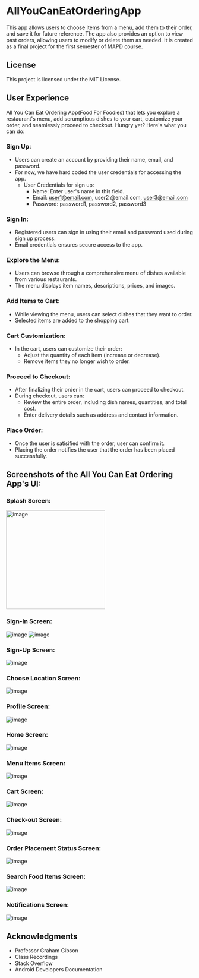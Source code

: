 # AllYouCanEatOrderingApp
This app allows users to choose items from a menu, add them to their order, and save it for future reference. The app also provides an option to view past orders, allowing users to modify or delete them as needed. It is created as a final project for the first semester of MAPD course.

## License
This project is licensed under the MIT License.

## User Experience
All You Can Eat Ordering App(Food For Foodies) that lets you explore a restaurant's menu, add scrumptious dishes to your cart, customize your order, and seamlessly proceed to checkout. Hungry yet? Here's what you can do:

### Sign Up:
* Users can create an account by providing their name, email, and password.
* For now, we have hard coded the user credentials for accessing the app.
  * User Credentials for sign up:
    - Name: Enter user's name in this field.
    - Email: user1@email.com, user2 @email.com, user3@email.com
    - Password: password1, password2, password3

### Sign In:
* Registered users can sign in using their email and password used during sign up process.
* Email credentials ensures secure access to the app.

### Explore the Menu: 
* Users can browse through a comprehensive menu of dishes available from various restaurants.
* The menu displays item names, descriptions, prices, and images.

### Add Items to Cart:
* While viewing the menu, users can select dishes that they want to order.
* Selected items are added to the shopping cart.

### Cart Customization:
* In the cart, users can customize their order:
   - Adjust the quantity of each item (increase or decrease).
   - Remove items they no longer wish to order.

### Proceed to Checkout:
* After finalizing their order in the cart, users can proceed to checkout.
* During checkout, users can:
    - Review the entire order, including dish names, quantities, and total cost.
    - Enter delivery details such as address and contact information.

### Place Order:
* Once the user is satisified with the order, user can confirm it.
* Placing the order notifies the user that the order has been placed successfully.

## Screenshots of the All You Can Eat Ordering App's UI:

### Splash Screen:
<img width="266" alt="image" src="https://github.com/rubyiscoding/AllYouCanEatOrderingApp/assets/74127503/f9c3976b-9a15-4858-b6d9-1e47dbdd199d">

### Sign-In Screen:
![image](https://github.com/rubyiscoding/AllYouCanEatOrderingApp/assets/74127503/a8266168-276b-4768-b3a4-1047ba361688)
![image](https://github.com/rubyiscoding/AllYouCanEatOrderingApp/assets/74127503/44d58eb3-c4ee-4cfb-bda2-15b65a0b4f39)

### Sign-Up Screen:
![image](https://github.com/rubyiscoding/AllYouCanEatOrderingApp/assets/74127503/c3a7d156-be85-4290-8500-648577c1fc02)

### Choose Location Screen:
![image](https://github.com/rubyiscoding/AllYouCanEatOrderingApp/assets/74127503/a54a8965-98ce-4ea7-969d-fcdabe9872a4)

### Profile Screen:
![image](https://github.com/rubyiscoding/AllYouCanEatOrderingApp/assets/74127503/26b90811-7f78-4c55-8964-7296e43b6448)

### Home Screen:
![image](https://github.com/rubyiscoding/AllYouCanEatOrderingApp/assets/74127503/08a1fbb2-d80a-4d7d-9224-3fef0f77fd24)

### Menu Items Screen:
![image](https://github.com/rubyiscoding/AllYouCanEatOrderingApp/assets/74127503/cf2e3cfb-331f-4c23-9014-82fde43e2c96)

### Cart Screen:
![image](https://github.com/rubyiscoding/AllYouCanEatOrderingApp/assets/74127503/a7dceec8-fcad-4e24-8a5b-51bf30172038)

### Check-out Screen:
![image](https://github.com/rubyiscoding/AllYouCanEatOrderingApp/assets/74127503/c4b4cbb3-01b2-4e69-b01c-2537807cc7d2)

### Order Placement Status Screen:
![image](https://github.com/rubyiscoding/AllYouCanEatOrderingApp/assets/74127503/2965176a-a21e-40a6-a376-6f3a3b63fdb0)

### Search Food Items Screen:
![image](https://github.com/rubyiscoding/AllYouCanEatOrderingApp/assets/74127503/03adea63-fdae-4456-88f8-05bc7b134266)

### Notifications Screen:
![image](https://github.com/rubyiscoding/AllYouCanEatOrderingApp/assets/74127503/ccc8461f-f3a6-4019-9516-779154588411)

## Acknowledgments

* Professor Graham Gibson
* Class Recordings
* Stack Overflow
* Android Developers Documentation
